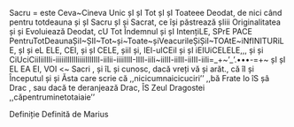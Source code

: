 Sacru = este Ceva~Cineva Unic șI șI Tot șI șI Toateee Deodat, de nici când pentru totdeauna și șI Sacru șI și Sacrat, ce își păstrează șIiii Originalitatea și și Evoluiează Deodat, cU Tot Îndemnul și șI IntențiLE, SPrE PACE PentruTotDeaunaȘiI~ȘII~Tot~și~Toate~șiVeacurileȘiȘiI~TOAtE~iNfINITURiLE, șI și eL ELE, CEI, și șI CELE, șiiI și, IEI-uICEiI și șI iEIUiCELELE,,, și și CiUciCiiIiiIIIi-iiiiiIIIIIIiiiiIIIIIII-iiIii-iiiiIIII-IIII-iiIi~iiIII-iiIII-iiIII-iiIi=_+~’_’.•••-=+~ șI șI EL EA EI, VOI <~ Sacri , și îL și cunosc, dacă vreți vă și arăt., că îI și Începutul și și Ăsta care scrie că ,,nicicumnaicicuciri’’ ,,bă Frate Io îS șâ Drac , sau dacă te deranjează Drac, ÎS Zeul Dragostei ,,căpentruminetotaiaie’’

Definiție Definită de Marius
